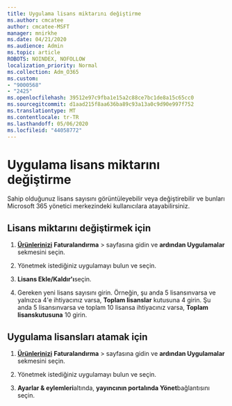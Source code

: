 ```yaml
---
title: Uygulama lisans miktarını değiştirme
ms.author: cmcatee
author: cmcatee-MSFT
manager: mnirkhe
ms.date: 04/21/2020
ms.audience: Admin
ms.topic: article
ROBOTS: NOINDEX, NOFOLLOW
localization_priority: Normal
ms.collection: Adm_O365
ms.custom:
- "9000568"
- "2425"
ms.openlocfilehash: 39512e97c9fba1e15a2c88ce7bc1de8a15c65cc0
ms.sourcegitcommit: d1aad215f8aa636ba89c93a13a0c9d90e997f752
ms.translationtype: MT
ms.contentlocale: tr-TR
ms.lasthandoff: 05/06/2020
ms.locfileid: "44058772"
---
```

# <a name="change-app-license-quantity"></a>Uygulama lisans miktarını değiştirme

Sahip olduğunuz lisans sayısını görüntüleyebilir veya değiştirebilir ve bunları Microsoft 365 yönetici merkezindeki kullanıcılara atayabilirsiniz. 

## <a name="to-change-license-quantity"></a>Lisans miktarını değiştirmek için

1. **[Ürünlerinizi](https://go.microsoft.com/fwlink/p/?linkid=842054)** **Faturalandırma** > sayfasına gidin ve **ardından Uygulamalar** sekmesini seçin.

2. Yönetmek istediğiniz uygulamayı bulun ve seçin.  

3. **Lisans Ekle/Kaldır'ı**seçin.

4. Gereken yeni lisans sayısını girin. Örneğin, şu anda 5 lisansınvarsa ve yalnızca 4'e ihtiyacınız varsa, **Toplam lisanslar** kutusuna 4 girin. Şu anda 5 lisansınvarsa ve toplam 10 lisansa ihtiyacınız varsa, **Toplam lisanskutusuna** 10 girin.

## <a name="to-assign-app-licenses"></a>Uygulama lisansları atamak için

1. **[Ürünlerinizi](https://go.microsoft.com/fwlink/p/?linkid=842054)** **Faturalandırma** > sayfasına gidin ve **ardından Uygulamalar** sekmesini seçin.

2. Yönetmek istediğiniz uygulamayı bulun ve seçin.  

3. **Ayarlar & eylemleri**altında, **yayıncının portalında Yönet**bağlantısını seçin.